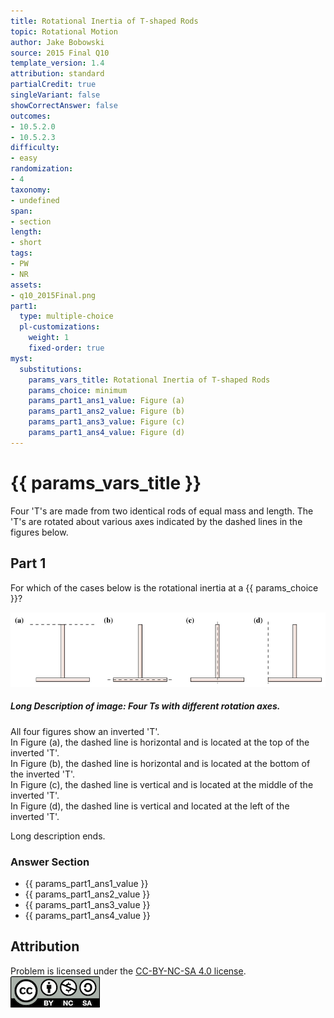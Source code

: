 ```yaml
---
title: Rotational Inertia of T-shaped Rods
topic: Rotational Motion
author: Jake Bobowski
source: 2015 Final Q10
template_version: 1.4
attribution: standard
partialCredit: true
singleVariant: false
showCorrectAnswer: false
outcomes:
- 10.5.2.0
- 10.5.2.3
difficulty:
- easy
randomization:
- 4
taxonomy:
- undefined
span:
- section
length:
- short
tags:
- PW
- NR
assets:
- q10_2015Final.png
part1:
  type: multiple-choice
  pl-customizations:
    weight: 1
    fixed-order: true
myst:
  substitutions:
    params_vars_title: Rotational Inertia of T-shaped Rods
    params_choice: minimum
    params_part1_ans1_value: Figure (a)
    params_part1_ans2_value: Figure (b)
    params_part1_ans3_value: Figure (c)
    params_part1_ans4_value: Figure (d)
---
```

# {{ params_vars_title }}
Four 'T's are made from two identical rods of equal mass and length. The 'T's are rotated about various axes indicated by the dashed lines in the figures below.

## Part 1

For which of the cases below is the rotational inertia at a {{ params_choice }}?

<img longdesc="Inertia of T-shaped rod.md#desc" alt="Four Ts with different rotation axes." src="q10_2015Final.png">

</br>

<div id="desc">
<h5>Long Description of image: Four Ts with different rotation axes.</h5>
All four figures show an inverted 'T'. </br>
In Figure (a), the dashed line is horizontal and is located at the top of the inverted 'T'. </br>
In Figure (b), the dashed line is horizontal and is located at the bottom of the inverted 'T'. </br>
In Figure (c), the dashed line is vertical and is located at the middle of the inverted 'T'. </br>
In Figure (d), the dashed line is vertical and located at the left of the inverted 'T'.
<p>Long description ends.</p>
<div>

### Answer Section

- {{ params_part1_ans1_value }}
- {{ params_part1_ans2_value }}
- {{ params_part1_ans3_value }}
- {{ params_part1_ans4_value }}

## Attribution

Problem is licensed under the [CC-BY-NC-SA 4.0 license](https://creativecommons.org/licenses/by-nc-sa/4.0/).<br> ![The Creative Commons 4.0 license requiring attribution-BY, non-commercial-NC, and share-alike-SA license.](https://raw.githubusercontent.com/firasm/bits/master/by-nc-sa.png)